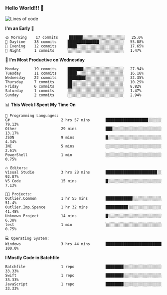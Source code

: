 ### Hello World!!! 👋

<!--
**kekotek/kekotek** is a ✨ _special_ ✨ repository because its `README.md` (this file) appears on your GitHub profile.

Here are some ideas to get you started:

- 🔭 I’m currently working on ...
- 🌱 I’m currently learning ...
- 👯 I’m looking to collaborate on ...
- 🤔 I’m looking for help with ...
- 💬 Ask me about ...
- 📫 How to reach me: ...
- 😄 Pronouns: ...
- ⚡ Fun fact: ...
-->

<!--START_SECTION:waka-->
![Lines of code](https://img.shields.io/badge/From%20Hello%20World%20I%27ve%20Written-18139%20lines%20of%20code-blue)

**I'm an Early 🐤** 

```text
🌞 Morning    17 commits     ██████░░░░░░░░░░░░░░░░░░░   25.0% 
🌆 Daytime    38 commits     ██████████████░░░░░░░░░░░   55.88% 
🌃 Evening    12 commits     ████░░░░░░░░░░░░░░░░░░░░░   17.65% 
🌙 Night      1 commits      ░░░░░░░░░░░░░░░░░░░░░░░░░   1.47%

```
📅 **I'm Most Productive on Wednesday** 

```text
Monday       19 commits     ███████░░░░░░░░░░░░░░░░░░   27.94% 
Tuesday      11 commits     ████░░░░░░░░░░░░░░░░░░░░░   16.18% 
Wednesday    22 commits     ████████░░░░░░░░░░░░░░░░░   32.35% 
Thursday     7 commits      ██░░░░░░░░░░░░░░░░░░░░░░░   10.29% 
Friday       6 commits      ██░░░░░░░░░░░░░░░░░░░░░░░   8.82% 
Saturday     1 commits      ░░░░░░░░░░░░░░░░░░░░░░░░░   1.47% 
Sunday       2 commits      ░░░░░░░░░░░░░░░░░░░░░░░░░   2.94%

```


📊 **This Week I Spent My Time On** 

```text
💬 Programming Languages: 
C#                       2 hrs 57 mins       ███████████████████░░░░░░   79.13% 
Other                    29 mins             ███░░░░░░░░░░░░░░░░░░░░░░   13.17% 
JSON                     9 mins              █░░░░░░░░░░░░░░░░░░░░░░░░   4.34% 
INI                      5 mins              ░░░░░░░░░░░░░░░░░░░░░░░░░   2.61% 
PowerShell               1 min               ░░░░░░░░░░░░░░░░░░░░░░░░░   0.75%

🔥 Editors: 
Visual Studio            3 hrs 28 mins       ███████████████████████░░   92.87% 
VS Code                  15 mins             █░░░░░░░░░░░░░░░░░░░░░░░░   7.13%

🐱‍💻 Projects: 
Outlier.Common           1 hr 55 mins        ████████████░░░░░░░░░░░░░   51.4% 
Outlier.Imp.Spence       1 hr 32 mins        ██████████░░░░░░░░░░░░░░░   41.48% 
Unknown Project          14 mins             █░░░░░░░░░░░░░░░░░░░░░░░░   6.38% 
test                     1 min               ░░░░░░░░░░░░░░░░░░░░░░░░░   0.75%

💻 Operating System: 
Windows                  3 hrs 44 mins       █████████████████████████   100.0%

```

**I Mostly Code in Batchfile** 

```text
Batchfile                1 repo              ████████░░░░░░░░░░░░░░░░░   33.33% 
Swift                    1 repo              ████████░░░░░░░░░░░░░░░░░   33.33% 
JavaScript               1 repo              ████████░░░░░░░░░░░░░░░░░   33.33%

```



<!--END_SECTION:waka-->
